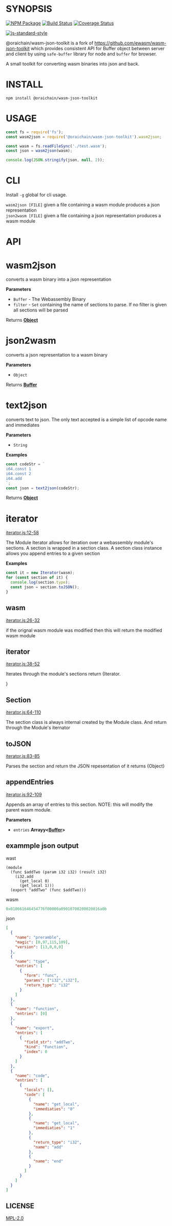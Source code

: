 # SYNOPSIS

[![NPM Package](https://img.shields.io/npm/v/wasm-json-toolkit.svg?style=flat-square)](https://www.npmjs.org/package/wasm-json-toolkit)
[![Build Status](https://img.shields.io/travis/ewasm/wasm-json-toolkit.svg?branch=master&style=flat-square)](https://travis-ci.org/ewasm/wasm-json-toolkit)
[![Coverage Status](https://img.shields.io/coveralls/ewasm/wasm-json-toolkit.svg?style=flat-square)](https://coveralls.io/r/ewasm/wasm-json-toolkit)

[![js-standard-style](https://cdn.rawgit.com/feross/standard/master/badge.svg)](https://github.com/feross/standard)

@oraichain/wasm-json-toolkit is a fork of https://github.com/ewasm/wasm-json-toolkit which provides consistent API for Buffer object between server and client by using `safe-buffer` library for node and `buffer` for browser.

A small toolkit for converting wasm binaries into json and back.

# INSTALL

`npm install @oraichain/wasm-json-toolkit`

# USAGE

```javascript
const fs = require('fs');
const wasm2json = require('@oraichain/wasm-json-toolkit').wasm2json;

const wasm = fs.readFileSync('./test.wasm');
const json = wasm2json(wasm);

console.log(JSON.stringify(json, null, 2));
```

# CLI

Install `-g` global for cli usage.

`wasm2json [FILE]` given a file containing a wasm module produces a json representation  
`json2wasm [FILE]` given a file containing a json representation produces a wasm module

# API

# wasm2json

converts a wasm binary into a json representation

**Parameters**

- `Buffer` - The Webassembly Binary
- `filter` - `Set` containing the name of sections to parse. If no filter is given all sections will be parsed

Returns **[Object](https://developer.mozilla.org/en-US/docs/Web/JavaScript/Reference/Global_Objects/Object)**

# json2wasm

converts a json representation to a wasm binary

**Parameters**

- `Object`

Returns **[Buffer](https://nodejs.org/api/buffer.html)**

# text2json

converts text to json. The only text accepted is a simple list of opcode name and immediates

**Parameters**

- `String`

**Examples**

```javascript
const codeStr = `
i64.const 1
i64.const 2
i64.add
`;
const json = text2json(codeStr);
```

Returns **[Object](https://developer.mozilla.org/en-US/docs/Web/JavaScript/Reference/Global_Objects/Object)**

# iterator

[iterator.js:12-58](https://github.com/ewasm/wasm-json-toolkit/blob/e9fdd9498451b39b84c1167e78dc4aad03b055bd/iterator.js#L12-L58 'Source code on GitHub')

The Module Iterator allows for iteration over a webassembly module's sections.
A section is wrapped in a section class. A section class instance allows you
append entries to a given section

**Examples**

```javascript
const it = new Iterator(wasm);
for (const section of it) {
  console.log(section.type);
  const json = section.toJSON();
}
```

## wasm

[iterator.js:26-32](https://github.com/ewasm/wasm-json-toolkit/blob/e9fdd9498451b39b84c1167e78dc4aad03b055bd/iterator.js#L26-L32 'Source code on GitHub')

if the orignal wasm module was modified then this will return the modified
wasm module

## iterator

[iterator.js:38-52](https://github.com/ewasm/wasm-json-toolkit/blob/e9fdd9498451b39b84c1167e78dc4aad03b055bd/iterator.js#L38-L52 'Source code on GitHub')

Iterates through the module's sections
return {Iterator.<Section>}

# Section

[iterator.js:64-110](https://github.com/ewasm/wasm-json-toolkit/blob/e9fdd9498451b39b84c1167e78dc4aad03b055bd/iterator.js#L64-L110 'Source code on GitHub')

The section class is always internal created by the Module class. And return
through the Module's iternator

## toJSON

[iterator.js:83-85](https://github.com/ewasm/wasm-json-toolkit/blob/e9fdd9498451b39b84c1167e78dc4aad03b055bd/iterator.js#L83-L85 'Source code on GitHub')

Parses the section and return the JSON repesentation of it
returns {Object}

## appendEntries

[iterator.js:92-109](https://github.com/ewasm/wasm-json-toolkit/blob/e9fdd9498451b39b84c1167e78dc4aad03b055bd/iterator.js#L92-L109 'Source code on GitHub')

Appends an array of entries to this section. NOTE: this will modify the
parent wasm module.

**Parameters**

- `entries` **Arrayy&lt;[Buffer](https://nodejs.org/api/buffer.html)>**

## exammple json output

wast

```wasm
(module
  (func $addTwo (param i32 i32) (result i32)
    (i32.add
      (get_local 0)
      (get_local 1)))
  (export "addTwo" (func $addTwo)))
```

wasm

```javascript
0x010661646454776f00000a09010700200020016a0b
```

json

```json
[
  {
    "name": "preramble",
    "magic": [0,97,115,109],
    "version": [13,0,0,0]
  },
  {
    "name": "type",
    "entries": [
      {
        "form": "func",
        "params": ["i32","i32"],
        "return_type": "i32"
      }
    ]
  },
  {
    "name": "function",
    "entries": [0]
  },
  {
    "name": "export",
    "entries": [
      {
        "field_str": "addTwo",
        "kind": "Function",
        "index": 0
      }
    ]
  },
  {
    "name": "code",
    "entries": [
      {
        "locals": [],
        "code": [
          {
            "name": "get_local",
            "immediaties": "0"
          },
          {
            "name": "get_local",
            "immediaties": "1"
          },
          {
            "return_type": "i32",
            "name": "add"
          },
          {
            "name": "end"
          }
        ]
      }
    ]
  }
]
```

# LICENSE

[MPL-2.0][license]

[license]: https://tldrlegal.com/license/mozilla-public-license-2.0-(mpl-2)
